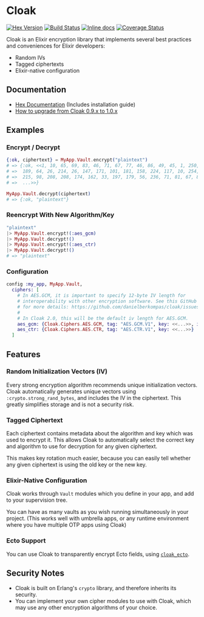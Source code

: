 Cloak
======

[![Hex Version](http://img.shields.io/hexpm/v/cloak.svg)](https://hex.pm/packages/cloak)
[![Build Status](https://danielberkompas.semaphoreci.com/badges/cloak/branches/master.svg?style=shields)](https://danielberkompas.semaphoreci.com/projects/cloak)
[![Inline docs](http://inch-ci.org/github/danielberkompas/cloak.svg?branch=master)](http://inch-ci.org/github/danielberkompas/cloak)
[![Coverage Status](https://coveralls.io/repos/github/danielberkompas/cloak/badge.svg?branch=migrate)](https://coveralls.io/github/danielberkompas/cloak?branch=migrate)

Cloak is an Elixir encryption library that implements several best practices
and conveniences for Elixir developers:

- Random IVs
- Tagged ciphertexts
- Elixir-native configuration

## Documentation

- [Hex Documentation](https://hexdocs.pm/cloak) (Includes installation guide)
- [How to upgrade from Cloak 0.9.x to 1.0.x](https://hexdocs.pm/cloak/0-9-x_to_1-0-x.html)

## Examples

### Encrypt / Decrypt

```elixir
{:ok, ciphertext} = MyApp.Vault.encrypt("plaintext")
# => {:ok, <<1, 10, 65, 69, 83, 46, 71, 67, 77, 46, 86, 49, 45, 1, 250, 221,
# =>  189, 64, 26, 214, 26, 147, 171, 101, 181, 158, 224, 117, 10, 254, 140, 207, 
# =>  215, 98, 208, 208, 174, 162, 33, 197, 179, 56, 236, 71, 81, 67, 85, 229, 
# =>  ...>>}

MyApp.Vault.decrypt(ciphertext)
# => {:ok, "plaintext"}
```

### Reencrypt With New Algorithm/Key

```elixir
"plaintext"
|> MyApp.Vault.encrypt!(:aes_gcm)
|> MyApp.Vault.decrypt!()
|> MyApp.Vault.encrypt!(:aes_ctr)
|> MyApp.Vault.decrypt!()
# => "plaintext"
```

### Configuration

```elixir
config :my_app, MyApp.Vault,
  ciphers: [
    # In AES.GCM, it is important to specify 12-byte IV length for
    # interoperability with other encryption software. See this GitHub issue
    # for more details: https://github.com/danielberkompas/cloak/issues/93
    # 
    # In Cloak 2.0, this will be the default iv length for AES.GCM.
    aes_gcm: {Cloak.Ciphers.AES.GCM, tag: "AES.GCM.V1", key: <<...>>, iv_length: 12},
    aes_ctr: {Cloak.Ciphers.AES.CTR, tag: "AES.CTR.V1", key: <<...>>}
  ]
```

## Features

### Random Initialization Vectors (IV)

Every strong encryption algorithm recommends unique initialization vectors.
Cloak automatically generates unique vectors using
`:crypto.strong_rand_bytes`, and includes the IV in the ciphertext.
This greatly simplifies storage and is not a security risk.

### Tagged Ciphertext

Each ciphertext contains metadata about the algorithm and key which was used
to encrypt it. This allows Cloak to automatically select the correct key and
algorithm to use for decryption for any given ciphertext.

This makes key rotation much easier, because you can easily tell whether any
given ciphertext is using the old key or the new key.

### Elixir-Native Configuration

Cloak works through `Vault` modules which you define in your app, and add
to your supervision tree.

You can have as many vaults as you wish running simultaneously in your
project. (This works well with umbrella apps, or any runtime environment
where you have multiple OTP apps using Cloak)

### Ecto Support

You can use Cloak to transparently encrypt Ecto fields, using
[`cloak_ecto`](https://hex.pm/packages/cloak_ecto).

## Security Notes

- Cloak is built on Erlang's `crypto` library, and therefore inherits its security.
- You can implement your own cipher modules to use with Cloak, which may use any other encryption algorithms of your choice.